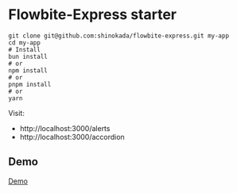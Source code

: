 # Flowbite-Express starter

```
git clone git@github.com:shinokada/flowbite-express.git my-app
cd my-app
# Install
bun install
# or 
npm install
# or
pnpm install
# or 
yarn
```

Visit:

- http://localhost:3000/alerts
- http://localhost:3000/accordion

## Demo

[Demo](https://flowbite-express.onrender.com/)